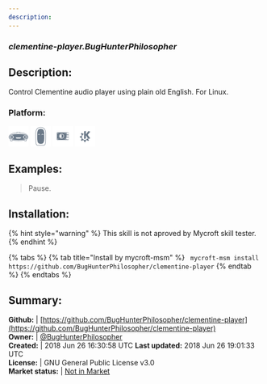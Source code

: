 ```yaml
---
description: 
---
```


### _clementine-player.BugHunterPhilosopher_  
## Description:  
Control Clementine audio player using plain old English. For Linux.  
### Platform:  
 ![Mark I](../.gitbook/assets/mark-1-icon.png)  ![Mark II](../.gitbook/assets/mark-2-icon.png)  ![Picroft](../.gitbook/assets/picroft-icon.png)  ![plasmoid](../.gitbook/assets/kde.png)   
  
## Examples:  
> Pause.  
  
## Installation:  
{% hint style="warning" %}
This skill is not aproved by Mycroft skill tester.
{% endhint %}
    
{% tabs %}
{% tab title="Install by mycroft-msm" %}
``` mycroft-msm install https://github.com/BugHunterPhilosopher/clementine-player```
{% endtab %}
  {% endtabs %}
    
## Summary:  
**Github:** | [https://github.com/BugHunterPhilosopher/clementine-player](https://github.com/BugHunterPhilosopher/clementine-player)  
**Owner:** | [@BugHunterPhilosopher](https://github.com/BugHunterPhilosopher)  
**Created:** | 2018 Jun 26 16:30:58 UTC  **Last updated:** 2018 Jun 26 19:01:33 UTC  
**License:** | GNU General Public License v3.0  
**Market status:** | [Not in Market](https://market.mycroft.ai/skill/)  
